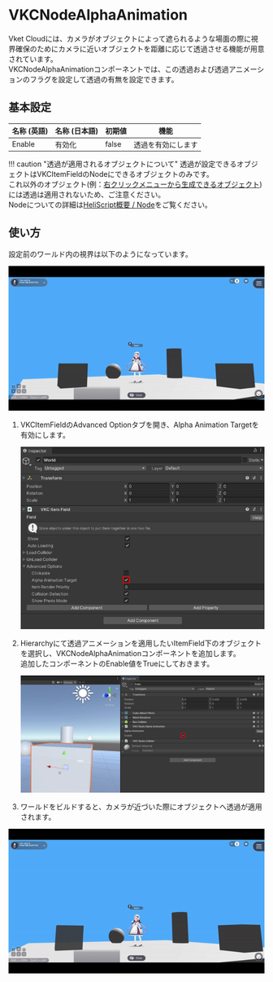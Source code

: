 # VKCNodeAlphaAnimation

Vket Cloudには、カメラがオブジェクトによって遮られるような場面の際に視界確保のためにカメラに近いオブジェクトを距離に応じて透過させる機能が用意されています。<br>
VKCNodeAlphaAnimationコンポーネントでは、この透過および透過アニメーションのフラグを設定して透過の有無を設定できます。

## 基本設定

| 名称 (英語) | 名称 (日本語) | 初期値 | 機能 |
| ---- | ---- | ---- | ---- |
| Enable | 有効化 | false | 透過を有効にします |

!!! caution "透過が適用されるオブジェクトについて"
    透過が設定できるオブジェクトはVKCItemFieldのNodeにできるオブジェクトのみです。<br>
    これ以外のオブジェクト(例：[右クリックメニューから生成できるオブジェクト](../WorldEditingTips/QuickMenu.md))には透過は適用されないため、ご注意ください。<br>
    Nodeについての詳細は[HeliScript概要 / Node](../hs/hs_overview.md#node)をご覧ください。

## 使い方

設定前のワールド内の視界は以下のようになっています。

![VKCNodeAlphaAnimation_01](img/VKCNodeAlphaAnimation_01.gif)

1. VKCItemFieldのAdvanced Optionタブを開き、Alpha Animation Targetを有効にします。

    ![VKCNodeAlphaAnimation_02](img/VKCNodeAlphaAnimation_02.jpg)

1. Hierarchyにて透過アニメーションを適用したいItemField下のオブジェクトを選択し、VKCNodeAlphaAnimationコンポーネントを追加します。<br>追加したコンポーネントのEnable値をTrueにしておきます。

    ![VKCNodeAlphaAnimation_03](img/VKCNodeAlphaAnimation_03.jpg)

1. ワールドをビルドすると、カメラが近づいた際にオブジェクトへ透過が適用されます。

![VKCNodeAlphaAnimation_04](img/VKCNodeAlphaAnimation_04.gif)
